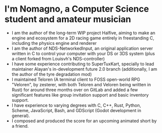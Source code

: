 # I'm Nomagno, a Computer Science student and amateur musician
- I am the author of the long-term WIP project Halfive, aiming to make an engine and ecosystem for a 2D racing game entirely in freestanding C, including the physics engine and renderer
- I am the author of NDS-NetworkedInput, an original application server written in C to control your computer with your DS or 3DS system (plus a client forked from Louisvh's NDS-controller)
- I have some experience contributing to SuperTuxKart, specially to lead maintainer Alayan's in-development future 2.0 branch (additionally, I am the author of the tyre degradation mod)
- I maintained Teloren (A terminal client to FOSS open-world RPG "Veloren", by zesterer, with both Teloren and Veloren being written in Rust) for around three months over on GitLab and added a few significant features like group invitation support and basic inventory support.
- I have experience to varying degrees with C, C++, Rust, Python, Scheme, JavaScript, Bash, and GDScript (Godot development in general).
- I composed and produced the score for an upcoming animated short by a friend.
